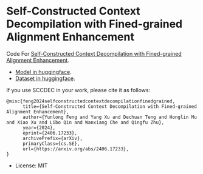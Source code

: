 # Self-Constructed Context Decompilation with Fined-grained Alignment Enhancement

Code For [Self-Constructed Context Decompilation with Fined-grained Alignment Enhancement](https://arxiv.org/abs/2406.17233).

+ [Model in huggingface](https://huggingface.co/ylfeng/sccdec-lora).
+ [Dataset in huggingface](https://huggingface.co/datasets/ylfeng/sccdec-dataset).

If you use SCCDEC in your work, please cite it as follows:

```
@misc{feng2024selfconstructedcontextdecompilationfinedgrained,
      title={Self-Constructed Context Decompilation with Fined-grained Alignment Enhancement}, 
      author={Yunlong Feng and Yang Xu and Dechuan Teng and Honglin Mu and Xiao Xu and Libo Qin and Wanxiang Che and Qingfu Zhu},
      year={2024},
      eprint={2406.17233},
      archivePrefix={arXiv},
      primaryClass={cs.SE},
      url={https://arxiv.org/abs/2406.17233}, 
}
```
* License: MIT
